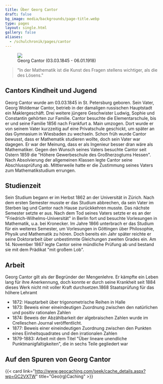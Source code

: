 ```yaml
---
title: Über Georg Cantor
draft: false
bg_image: media/backgrounds/page-title.webp
type: pages
layout: single.html
gallery: false
aliases:
  - /schulchronik/pages/cantor
---
```

<figure>
<img src="/media/about/cantor-kopf.webp">
<figcaption>Georg Cantor (03.03.1845 - 06.01.1918)</figcaption>
</figure>

> "In der Mathematik ist die Kunst des Fragen stellens wichtiger, als die des Lösens."

## Cantors Kindheit und Jugend

Georg Cantor wurde am 03.03.1845 in St. Petersburg geboren. Sein Vater, Georg Woldemar Cantor, betrieb in der damaligen russischen Hauptstadt ein Maklergeschäft. Drei weitere jüngere Geschwister Ludwig, Sophie und Constantin gehörten zur Familie.
Cantor besuchte die Elementarschule, bis er und seine Familie 1856 nach Frankfurt a. Main umzogen. Dort wurde er von seinem Vater kurzzeitig auf eine Privatschule geschickt, um später an das Gymnasium in Wiesbaden zu wechseln. Schon früh wurde Cantor bewusst, dass er Mathematik studieren wollte, doch sein Vater war dagegen. Er war der Meinung, dass er als Ingenieur besser dran wäre als Mathematiker. Gegen den Wunsch seines Vaters besuchte Cantor seit Ostern 1859 die "Höhere Gewerbeschule des Großherzogtums Hessen". Nach Absolvierung der allgemeinen Klassen legte Cantor seine Abschlussprüfung ab. Mittlerweile hatte er die Zustimmung seines Vaters zum Mathematikstudium errungen.

## Studienzeit

Sein Studium begann er im Herbst 1862 an der Universität in Zürich. Nach dem ersten Semester musste er das Studium abbrechen, da sein Vater im Sterben lag und Cantor nach Hause zurückkehren musste. Das nächste Semester setzte er aus. Nach dem Tod seines Vaters setzte er es an der "Friedrich-Wilhelms-Universität" in Berlin fort und besuchte Vorlesungen in Mathematik, u.a. bei Kronecker. Im Jahre 1866 unterbrach er das Studium für ein weiteres Semester, um Vorlesungen in Göttingen über Philosophie, Physik und Mathematik zu hören. Doch bereits ein Jahr später reichte er seine Doktorarbeit über unbestimmte Gleichungen zweiten Grades ein. Am 14. November 1867 legte Cantor seine mündliche Prüfung ab und bestand sie mit dem Prädikat "mit großem Lob".

## Arbeit

Georg Cantor gilt als der Begründer der Mengenlehre. Er kämpfte ein Leben lang für ihre Anerkennung, doch konnte er durch seine Krankheit seit 1884 dieses Werk nicht mit voller Kraft durchsetzen.1868 Staatsprüfung für das höhere Lehramt

- 1872: Hauptarbeit über trigonometrische Reihen in Halle
- 1873: Beweis einer eineindeutigen Zuordnung zwischen den natürlichen und positiv rationalen Zahlen
- 1874: Beweis der Abzählbarkeit der algebraischen Zahlen wurde im Crelleschen Journal veröffentlicht.
- 1877: Beweis einer eineindeutigen Zuordnung zwischen den Punkten eines Einheitsquadrates und den irrationalen Zahlen
- 1879-1883: Arbeit mit dem Titel "Über lineare unendliche Punktmanigfaltigkeiten", die in sechs Teile gegliedert war

## Auf den Spuren von Georg Cantor

{{< card link="http://www.geocaching.com/seek/cache_details.aspx?wp=GC2VXTW" title="Geo(rg)Caching" >}}
